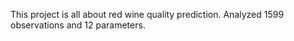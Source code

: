 This project is all about red wine quality prediction.
Analyzed 1599 observations and 12 parameters.
